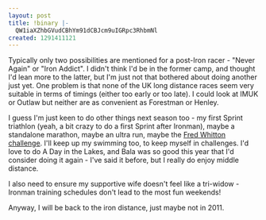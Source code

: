 ```yaml
---
layout: post
title: !binary |-
  QW1iaXZhbGVudCBhYm91dCBJcm9uIGRpc3RhbmNl
created: 1291411121
---
```

Typically only two possibilities are mentioned for a post-Iron racer - "Never Again" or "Iron Addict". I didn't think I'd be in the former camp, and thought I'd lean more to the latter, but I'm just not that bothered about doing another just yet. One problem is that none of the UK long distance races seem very suitable in terms of timings (either too early or too late). I could look at IMUK or Outlaw but neither are as convenient as Forestman or Henley. 

I guess I'm just keen to do other things next season too - my first Sprint triathlon (yeah, a bit crazy to do a first Sprint after Ironman), maybe a standalone marathon, maybe an ultra run, maybe the <a href="http://www.fredwhittonchallenge.org.uk/route.php">Fred Whitton challenge</a>. I'll keep up my swimming too, to keep myself in challenges. I'd love to do A Day in the Lakes, and Bala was so good this year that I'd consider doing it again - I've said it before, but I really do enjoy middle distance. 

I also need to ensure my supportive wife doesn't feel like a tri-widow - Ironman training schedules don't lead to the most fun weekends!

Anyway, I will be back to the iron distance, just maybe not in 2011. 
